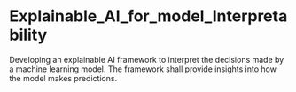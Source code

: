 # Explainable_AI_for_model_Interpretability
Developing an explainable AI framework to interpret the decisions made by a machine learning model. The framework shall provide insights into how the model makes predictions.
